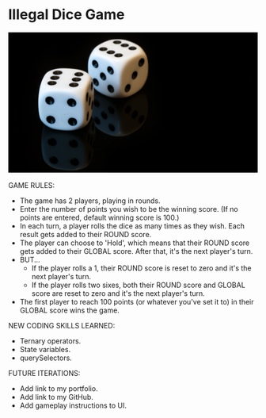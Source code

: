 # Illegal Dice Game
![Illegal Dice Game](https://github.com/toddcf/illegal-dice-game/blob/master/assets/img/dice.jpg "Illegal Dice Game")

GAME RULES:

- The game has 2 players, playing in rounds.
- Enter the number of points you wish to be the winning score. (If no points are entered, default winning score is 100.)
- In each turn, a player rolls the dice as many times as they wish.  Each result gets added to their ROUND score.
- The player can choose to 'Hold', which means that their ROUND score gets added to their GLOBAL score.  After that, it's the next player's turn.
- BUT...
  - If the player rolls a 1, their ROUND score is reset to zero and it's the next player's turn.
  - If the player rolls two sixes, both their ROUND score and GLOBAL score are reset to zero and it's the next player's turn.
- The first player to reach 100 points (or whatever you've set it to) in their GLOBAL score wins the game.

NEW CODING SKILLS LEARNED:

- Ternary operators.
- State variables.
- querySelectors.

FUTURE ITERATIONS:

- Add link to my portfolio.
- Add link to my GitHub.
- Add gameplay instructions to UI.